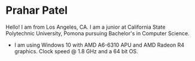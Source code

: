 # Prahar Patel
Hello! I am from Los Angeles, CA. I am a junior at California State Polytechnic University, Pomona pursuing Bachelor's in Computer Science.
- I am using Windows 10 with AMD A6-6310 APU and AMD Radeon R4 graphics. Clock speed @ 1.8 GHz and a 64 bit OS. 


